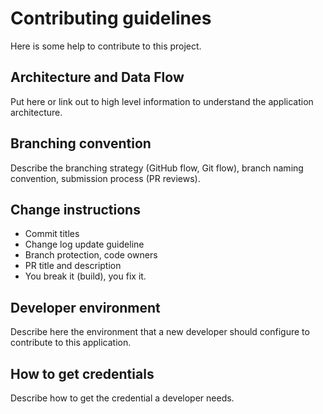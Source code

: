 # Contributing guidelines

Here is some help to contribute to this project.

## Architecture and Data Flow

Put here or link out to high level information to understand the application architecture.

## Branching convention

Describe the branching strategy (GitHub flow,  Git flow), branch naming convention, submission process (PR reviews).

## Change instructions

- Commit titles
- Change log update guideline
- Branch protection, code owners
- PR title and description
- You break it (build), you fix it.

## Developer environment

Describe here the environment that a new developer should configure to contribute to this application.

## How to get credentials

Describe how to get the credential a developer needs.

